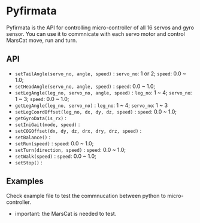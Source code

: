 <!--
Copyright (c) 2019 Elephant Robotics, Inc. All rights reserved.

Using this MarsAI source code is subject to the terms and conditions of Apache 2.0 License. Check LICENSE for more information
-->

# Pyfirmata

Pyfirmata is the API for controlling micro-controller of all 16 servos and gyro sensor. You can use it to commnicate with each servo motor and control MarsCat move, run and turn.

## API
 * `setTailAngle(servo_no, angle, speed)` : `servo_no`: 1 or 2; `speed`: 0.0 ~ 1.0;
 * `setHeadAngle(servo_no, angle, speed)` : `speed`: 0.0 ~ 1.0;
 * `setLegAngle(leg_no, servo_no, angle, speed)` :  `leg_no`: 1 ~ 4; `servo_no`: 1 ~ 3; `speed`: 0.0 ~ 1.0;
 * `getLegAngle(leg_no, servo_no)` : `leg_no`: 1 ~ 4; `servo_no`: 1 ~ 3
 * `setLegCoordOffset(leg_no, dx, dy, dz, speed)` : `speed`: 0.0 ~ 1.0;
 * `getGyroData(is_rx)` :
 * `setIniGait(mode, speed)` :
 * `setCOGOffset(dx, dy, dz, drx, dry, drz, speed)` :
 * `setBalance()` :
 * `setRun(speed)` : `speed`: 0.0 ~ 1.0;
 * `setTurn(direction, speed)` : `speed`: 0.0 ~ 1.0;
 * `setWalk(speed)` : `speed`: 0.0 ~ 1.0;
 * `setStop()` :

## Examples

Check example file to test the commnucation between python to micro-controller.
 * important: the MarsCat is needed to test.